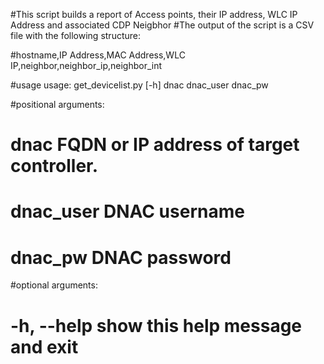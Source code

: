 #This script builds a report of Access points, their IP address, WLC IP Address and associated CDP Neigbhor
#The output of the script is a CSV file with the following structure:

#hostname,IP Address,MAC Address,WLC IP,neighbor,neighbor_ip,neighbor_int


#usage
usage: get_devicelist.py [-h] dnac dnac_user dnac_pw

#positional arguments:
#  dnac        FQDN or IP address of target controller.
#  dnac_user   DNAC username
#  dnac_pw     DNAC password

#optional arguments:
#  -h, --help  show this help message and exit
